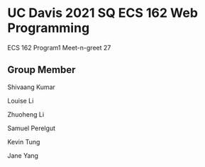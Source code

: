 # UC Davis 2021 SQ ECS 162 Web Programming
ECS 162 Program1 Meet-n-greet 27

## Group Member
Shivaang Kumar

Louise Li

Zhuoheng Li

Samuel Perelgut

Kevin Tung

Jane Yang
